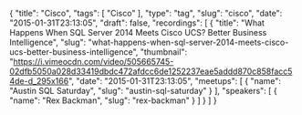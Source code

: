 {
  "title": "Cisco",
  "tags": [
    "Cisco"
  ],
  "type": "tag",
  "slug": "cisco",
  "date": "2015-01-31T23:13:05",
  "draft": false,
  "recordings": [
    {
      "title": "What Happens When SQL Server 2014 Meets Cisco UCS? Better Business Intelligence",
      "slug": "what-happens-when-sql-server-2014-meets-cisco-ucs-better-business-intelligence",
      "thumbnail": "https://i.vimeocdn.com/video/505665745-02dfb5050a028d33419dbdc472afdcc6de1252237eae5addd870c858facc54de-d_295x166",
      "date": "2015-01-31T23:13:05",
      "meetups": [
        {
          "name": "Austin SQL Saturday",
          "slug": "austin-sql-saturday"
        }
      ],
      "speakers": [
        {
          "name": "Rex Backman",
          "slug": "rex-backman"
        }
      ]
    }
  ]
}